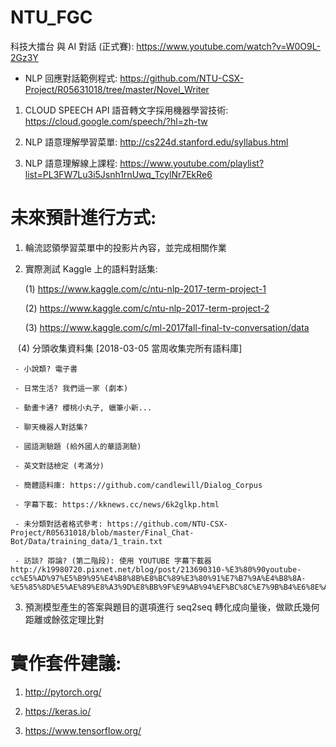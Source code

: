 # NTU_FGC

科技大擂台 與 AI 對話 (正式賽): https://www.youtube.com/watch?v=W0O9L-2Gz3Y

 - NLP 回應對話範例程式: https://github.com/NTU-CSX-Project/R05631018/tree/master/Novel_Writer

1. CLOUD SPEECH API 語音轉文字採用機器學習技術: https://cloud.google.com/speech/?hl=zh-tw

2. NLP 語意理解學習菜單: http://cs224d.stanford.edu/syllabus.html

3. NLP 語意理解線上課程: https://www.youtube.com/playlist?list=PL3FW7Lu3i5Jsnh1rnUwq_TcylNr7EkRe6

# 未來預計進行方式:

1. 輪流認領學習菜單中的投影片內容，並完成相關作業

2. 實際測試 Kaggle 上的語料對話集:

    (1) https://www.kaggle.com/c/ntu-nlp-2017-term-project-1
    
    (2) https://www.kaggle.com/c/ntu-nlp-2017-term-project-2
    
    (3) https://www.kaggle.com/c/ml-2017fall-final-tv-conversation/data
   
    (4) 分頭收集資料集 [2018-03-05 當周收集完所有語料庫]
    
     - 小說類? 電子書
     
     - 日常生活? 我們這一家 (劇本)
     
     - 動畫卡通? 櫻桃小丸子, 蠟筆小新...
     
     - 聊天機器人對話集?
     
     - 國語測驗題 (給外國人的華語測驗)
     
     - 英文對話檢定 (考滿分)
     
     - 簡體語料庫: https://github.com/candlewill/Dialog_Corpus
     
     - 字幕下載: https://kknews.cc/news/6k2glkp.html
     
     - 未分類對話者格式參考: https://github.com/NTU-CSX-Project/R05631018/blob/master/Final_Chat-Bot/Data/training_data/1_train.txt
     
     - 訪談? 辯論? (第二階段): 使用 YOUTUBE 字幕下載器 http://k19980720.pixnet.net/blog/post/213690310-%E3%80%90youtube-cc%E5%AD%97%E5%B9%95%E4%B8%8B%E8%BC%89%E3%80%91%E7%B7%9A%E4%B8%8A-%E5%85%8D%E5%AE%89%E8%A3%9D%E8%BB%9F%E9%AB%94%EF%BC%8C%E7%9B%B4%E6%8E%A5

3. 預測模型產生的答案與題目的選項進行 seq2seq 轉化成向量後，做歐氏幾何距離或餘弦定理比對

# 實作套件建議:

1. http://pytorch.org/

2. https://keras.io/

3. https://www.tensorflow.org/
